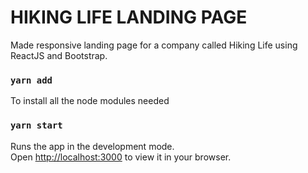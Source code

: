 # HIKING LIFE LANDING PAGE
Made responsive landing page for a company called Hiking Life using ReactJS and Bootstrap.

### `yarn add`
To install all the node modules needed


### `yarn start`
Runs the app in the development mode.\
Open [http://localhost:3000](http://localhost:3000) to view it in your browser.



